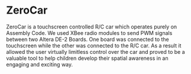 # ZeroCar
ZeroCar is a touchscreen controlled R/C car which operates purely on Assembly Code. We used XBee radio modules to send PWM signals between two Altera DE-2 Boards. One board was connected to the touchscreen while the other was connected to the R/C car. As a result it allowed the user virtually limitless control over the car and proved to be a valuable tool to help children develop their spatial awareness in an engaging and exciting way. 
